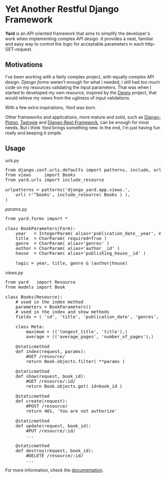 # Yet Another Restful Django Framework

**Yard** is an *API* oriented framework that aims to simplify the developer's work when implementing complex *API design*. It provides a neat, familiar and easy way to control the logic for acceptable parameters in each http-GET-request.


## Motivations

I've been working with a fairly complex project, with equally complex API design. *Django forms* weren't enough for what i needed, i still had too much code on my resources validating the input parameters. That was when I started to developed my own resource, inspired by the [Dagny](https://github.com/zacharyvoase/dagny) project, that would relieve my views from the ugliness of input validations.

With a few extra inspirations, *Yard* was born.

Other frameworks and applications, more mature and solid, such as [Django-Piston](https://bitbucket.org/jespern/django-piston/wiki/Home), [Tastypie](http://django-tastypie.readthedocs.org/en/latest/) and [Django-Rest-Framework](http://django-rest-framework.org/), can be enough for most needs. But i think *Yard* brings something new. In the end, I'm just having fun really and keeping it simple.


## Usage

*urls.py*
<pre>
from django.conf.urls.defaults import patterns, include, url
from views     import Books
from yard.urls import include_resource

urlpatterns = patterns('django_yard.app.views.',
    url( r'^books', include_resource( Books ) ),
)
</pre>

*params.py*
<pre>
from yard.forms import *    

class BookParameters(Form):
    year   = IntegerParam( alias='publication_date__year', min=1970, max=2012 )
    title  = CharParam( required=True )
    genre  = CharParam( alias='genres' )
    author = CharParam( alias='author__id' )
    house  = CharParam( alias='publishing_house__id' ) 

    logic = year, title, genre & (author|house)
</pre>

*views.py*
<pre>
from yard   import Resource
from models import Book

class Books(Resource):
    # used in the index method
    parameters = BookParameters()
    # used in the index and show methods
    fields = ( 'id', 'title', 'publication_date', 'genres', ('author', ('name', 'age',)) )
    
    class Meta:
        maximum = (('longest_title', 'title'),)
        average = (('average_pages', 'number_of_pages'),)
    
    @staticmethod
    def index(request, params):
        #GET /resource/
        return Book.objects.filter( **params )

    @staticmethod
    def show(request, book_id):
        #GET /resource/:id/
        return Book.objects.get( id=book_id )

    @staticmethod
    def create(request):
        #POST /resource/
        return 401, 'You are not authorize'

    @staticmethod
    def update(request, book_id):
        #PUT /resource/:id/
        ...

    @staticmethod
    def destroy(request, book_id):
        #DELETE /resource/:id/
        ...
</pre>

For more information, check the [documentation](docs/index.md).


